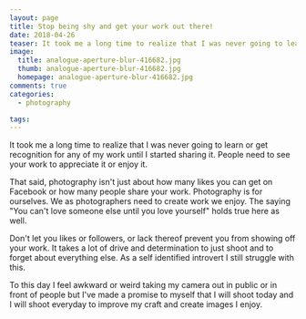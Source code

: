 ```yaml
---
layout: page
title: Stop being shy and get your work out there!
date: 2018-04-26
teaser: It took me a long time to realize that I was never going to learn or get recognition for any of my work...
image:
  title: analogue-aperture-blur-416682.jpg
  thumb: analogue-aperture-blur-416682.jpg
  homepage: analogue-aperture-blur-416682.jpg
comments: true
categories:
  - photography

tags:
---
```

It took me a long time to realize that I was never going to learn or
get recognition for any of my work until I started sharing it. People need to see your work to appreciate it or enjoy it.

That said, photography isn't just about how many likes you can get on Facebook or how many people share your work. Photography is for ourselves. We as photographers
need to create work we enjoy. The saying "You can't love someone else until you love yourself" holds true here as well.

Don't let you likes or followers, or lack thereof prevent you from showing off your work. It takes a lot of drive and determination to just shoot and to
forget about everything else. As a self identified introvert I still struggle with this.

To this day I feel awkward or weird taking my camera out in public or in front of people but I've made a promise to myself that I will shoot today and I will shoot everyday
to improve my craft and create images I enjoy.
